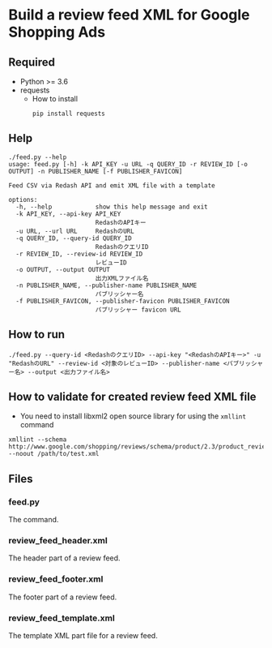 # Build a review feed XML for Google Shopping Ads
## Required
- Python >= 3.6
- requests
    - How to install
        ```shell
        pip install requests
        ```

## Help
```shell
./feed.py --help
usage: feed.py [-h] -k API_KEY -u URL -q QUERY_ID -r REVIEW_ID [-o OUTPUT] -n PUBLISHER_NAME [-f PUBLISHER_FAVICON]

Feed CSV via Redash API and emit XML file with a template

options:
  -h, --help            show this help message and exit
  -k API_KEY, --api-key API_KEY
                        RedashのAPIキー
  -u URL, --url URL     RedashのURL
  -q QUERY_ID, --query-id QUERY_ID
                        RedashのクエリID
  -r REVIEW_ID, --review-id REVIEW_ID
                        レビューID
  -o OUTPUT, --output OUTPUT
                        出力XMLファイル名
  -n PUBLISHER_NAME, --publisher-name PUBLISHER_NAME
                        パブリッシャー名
  -f PUBLISHER_FAVICON, --publisher-favicon PUBLISHER_FAVICON
                        パブリッシャー favicon URL
```

## How to run
```shell
./feed.py --query-id <RedashのクエリID> --api-key "<RedashのAPIキー>" -u "RedashのURL" --review-id <対象のレビューID> --publisher-name <パブリッシャー名> --output <出力ファイル名>
```

## How to validate for created review feed XML file
- You need to install libxml2 open source library for using the `xmllint` command
```shell
xmllint --schema http://www.google.com/shopping/reviews/schema/product/2.3/product_reviews.xsd --noout /path/to/test.xml
```

## Files
### feed.py
The command.

### review_feed_header.xml
The header part of a review feed.

### review_feed_footer.xml
The footer part of a review feed.

### review_feed_template.xml
The template XML part file for a review feed.
